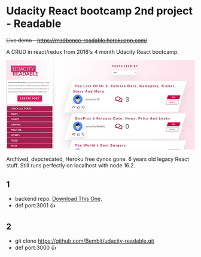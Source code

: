 # Udacity React bootcamp 2nd project - Readable

~~Live demo - https://madbence-readable.herokuapp.com/~~

A CRUD in react/redux from 2018's 4 month Udacity React bootcamp.

![readable.jpg](readable.jpg)


Archived, depcrecated, Heroku free dynos gone. 6 years old legacy React stuff. Still runs perfectly on localhost with node 16.2.

## 1
- backend repo: [Download This One](https://github.com/udacity/reactnd-project-readable-starter).
- def port:3001 :+1:

## 2
- git clone https://github.com/Bembit/udacity-readable.git
- def port:3000 :+1:
